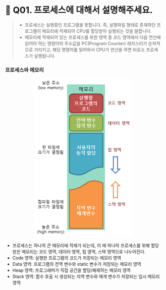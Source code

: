 # 🎤 Q01. 프로세스에 대해서 설명해주세요.

> - 프로세스는 실행중인 프로그램을 뜻합니다. 즉, 실행파일 형태로 존재하던 프로그램이 메모리에 적재되어 CPU를 할당받아 실행되는 것을 말합니다.
> - 메모리에 적재되어 있는 프로세스를 위한 영역 중 코드 영역에서 다음 연산에 읽어야 하는 명령어의 주소값을 PC(Program Counter) 레지스터가 순차적으로 가리키고, 해당 명령어를 읽어와서 CPU가 연산을 하면 비로소 프로세스가 실행됩니다.

### 프로세스와 메모리

<p align="center">
    <img src="/운영체제/jaeseok/img/img_c_memory_structure.png"/>
</p>

- 프로세스는 하나의 큰 메모리에 적재가 되는데, 이 때 하나의 프로세스를 위해 할당 받은 메모리는 코드 영역, 데이터 영역, 힙 영역, 스택 영역으로 나누어진다.
- Code 영역: 실행한 프로그램의 코드가 저장되는 메모리 영역
- Data 영역: 프로그램의 전역 변수와 static 변수가 저장되는 메모리 영역 
- Heap 영역: 프로그래머가 직접 공간을 할당/해제하는 메모리 영역
- Stack 영역: 함수 호출 시 생성되는 지역 변수와 매개 변수가 저장되는 임시 메모리 영역
